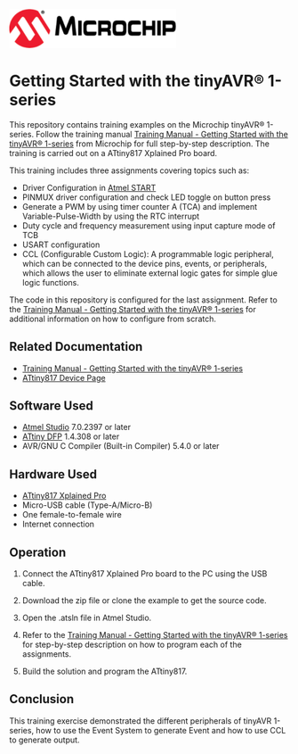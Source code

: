 <!-- Please do not change this html logo with link -->
<a href="https://www.microchip.com" rel="nofollow"><img src="images/microchip.png" alt="MCHP" width="300"/></a>

# Getting Started with the tinyAVR® 1-series

This repository contains training examples on the Microchip tinyAVR® 1-series. Follow the training manual [Training Manual - Getting Started with the tinyAVR® 1-series](https://www.microchip.com/DS40001949) from Microchip for full step-by-step description. The training is carried out on a ATtiny817 Xplained Pro board.

This training includes three assignments covering topics such as: 
- Driver Configuration in [Atmel START](https://start.atmel.com/#)
- PINMUX driver configuration and check LED toggle on button press
- Generate a PWM by using timer counter A (TCA) and implement Variable-Pulse-Width by using the RTC interrupt
- Duty cycle and frequency measurement using input capture mode of TCB
- USART configuration
- CCL (Configurable Custom Logic): A programmable logic peripheral, which can be connected to the
device pins, events, or peripherals, which allows the user to eliminate external logic gates for simple glue logic functions. 

The code in this repository is configured for the last assignment. Refer to the [Training Manual - Getting Started with the tinyAVR® 1-series](https://www.microchip.com/DS40001949) for additional information on how to configure from scratch. 

## Related Documentation

- [Training Manual - Getting Started with the tinyAVR® 1-series](https://www.microchip.com/DS40001949)
- [ATtiny817 Device Page](https://www.microchip.com/wwwproducts/en/ATtiny817)

## Software Used

- [Atmel Studio](https://www.microchip.com/mplab/avr-support/atmel-studio-7) 7.0.2397 or later
- [ATtiny DFP](http://packs.download.atmel.com/) 1.4.308 or later
- AVR/GNU C Compiler (Built-in Compiler) 5.4.0 or later

## Hardware Used

- [ATtiny817 Xplained Pro](https://www.microchip.com/DevelopmentTools/ProductDetails/attiny817-xpro)
- Micro-USB cable (Type-A/Micro-B)
- One female-to-female wire
- Internet connection 


## Operation

1. Connect the ATtiny817 Xplained Pro board to the PC using the USB cable.

2. Download the zip file or clone the example to get the source code.

3. Open the .atsln file in Atmel Studio.

4. Refer to the [Training Manual - Getting Started with the tinyAVR® 1-series](https://www.microchip.com/DS40001949) for step-by-step description on how to program each of the assignments.

4. Build the solution and program the ATtiny817. 

## Conclusion
 This training exercise demonstrated the different peripherals of tinyAVR 1-series, how to use the Event System to generate Event and how to use CCL to generate output.
